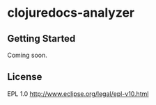 # clojuredocs-analyzer

## Getting Started

Coming soon.

## License

EPL 1.0 http://www.eclipse.org/legal/epl-v10.html
